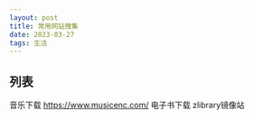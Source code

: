 ```yaml
---
layout: post
title: 常用网站搜集
date: 2023-03-27
tags: 生活  
---
```


## 列表

音乐下载              https://www.musicenc.com/
电子书下载            zlibrary镜像站
